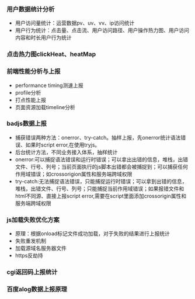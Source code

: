<!--
 * @Author: your name
 * @Date: 2021-06-08 16:42:16
 * @LastEditTime: 2021-06-08 16:47:29
 * @LastEditors: Please set LastEditors
 * @Description: In User Settings Edit
 * @FilePath: \docsify\docs\web_front\前端数据质量监控.md
-->

### 用户数据统计分析

- 用户访问量统计：运营数据pv、uv、vv、ip访问统计
- 用户行为统计：点击量、点击流、用户访问路径、用户操作热力图、用户访问内容和时长用户行为统计

### 点击热力图clickHeat、heatMap

### 前端性能分析与上报

- performance timing测速上报
- profile分析
- 打点性能上报
- 页面资源加载timeline分析

### badjs数据上报

- 捕获错误两种方法：onerror、try-catch。抽样上报，先onerror统计语法错误、如果时script error,在使用tryjs。
- 后台统计方法，不同业务接入体系，抽样统计
- onerror:可以捕捉语法错误和运行时错误；可以拿出出错的信息，堆栈，出错文件、行号、列号；当前页面执行的js脚本出错都会被捕捉到；可以捕获任何作用域错误；如crossorigion属性和服务端跨域权限
- try-catch:无法捕捉语法错误，只能捕捉运行时错误；可以拿到出错的信息，堆栈，出错文件、行号、列号；只能捕捉当前作用域错误；如果报错文件和html不同源、直接上报script error,需要在script里面添加crossorigin属性和服务端跨域权限

### js加载失败优化方案

- 原理：根据onload标记文件成功加载，对于失败的结果进行上报统计
- 失败重发机制
- 加载源域名服务器文件
- https反劫持

### cgi返回码上报统计

### 百度alog数据上报原理